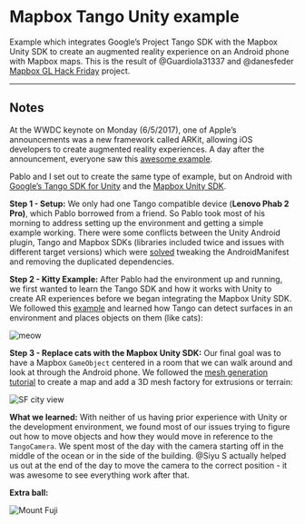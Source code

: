 # Mapbox Tango Unity example

Example which integrates Google’s Project Tango SDK with the Mapbox Unity SDK to create an augmented reality experience on an Android phone with Mapbox maps.
This is the result of @Guardiola31337 and @danesfeder [Mapbox GL Hack Friday](https://github.com/mapbox/gl-internal/issues/665) project.

---

## Notes

At the WWDC keynote on Monday (6/5/2017), one of Apple’s announcements was a new framework called ARKit, allowing iOS developers to create augmented reality experiences. A day after the announcement, everyone saw this [awesome example](https://twitter.com/heyadam/status/872278723700994048).

Pablo and I set out to create the same type of example, but on Android with [Google’s Tango SDK for Unity](https://developers.google.com/tango/apis/unity/) and the [Mapbox Unity SDK](https://www.mapbox.com/install/unity/).  

**Step 1 - Setup:**
We only had one Tango compatible device (**Lenovo Phab 2 Pro)**, which Pablo borrowed from a friend.  So Pablo took most of his morning to address setting up the environment and getting a simple example working. There were some conflicts between the Unity Android plugin, Tango and Mapbox SDKs (libraries included twice and issues with different target versions) which were [solved](https://stackoverflow.com/questions/44521406/unity-project-with-mapbox-and-project-tango#answer-44524572) tweaking the AndroidManifest and removing the duplicated dependencies.

**Step 2 - Kitty Example:** 
After Pablo had the environment up and running, we first wanted to learn the Tango SDK and how it works with Unity to create AR experiences before we began integrating the Mapbox Unity SDK. We followed this [example](https://developers.googleblog.com/2016/05/bringing-virtual-cats-to-your-world.html) and learned how Tango can detect surfaces in an environment and places objects on them (like cats):

![meow](https://user-images.githubusercontent.com/1668582/27236836-d1f9db7e-52c6-11e7-9bf7-64868416762b.gif)

**Step 3 - Replace cats with the Mapbox Unity SDK:**
Our final goal was to have a Mapbox `GameObject` centered in a room that we can walk around and look at through the Android phone.  We followed the [mesh generation tutorial](/doc/Mesh-Generation-Tutorial-cn81Hk1AYGoraEIvjWQQF) to create a map and add a 3D mesh factory for extrusions or terrain:

![SF city view](https://user-images.githubusercontent.com/1668582/27236817-c36155c4-52c6-11e7-92c9-4e8295d2ac38.gif)

**What we learned:**
With neither of us having prior experience with Unity or the development environment, we found most of our issues trying to figure out how to move objects and how they would move in reference to the `TangoCamera`.  We spent most of the day with the camera starting off in the middle of the ocean or in the side of the building.  @Siyu S actually helped us out at the end of the day to move the camera to the correct position - it was awesome to see everything work after that.

**Extra ball:**

![Mount Fuji](https://user-images.githubusercontent.com/1668582/27236888-10ed26ba-52c7-11e7-9278-e6009bceba56.gif)
